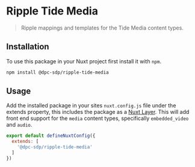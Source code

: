 # Ripple Tide Media

> Ripple mappings and templates for the Tide Media content types.

## Installation

To use this package in your Nuxt project first install it with `npm`.

```bash
npm install @dpc-sdp/ripple-tide-media
```

## Usage

Add the installed package in your sites `nuxt.config.js` file under the extends property, this includes the package as a [Nuxt Layer](https://nuxt.com/docs/getting-started/layers).
This will add front end support for the `media` content types, specifically `embedded_video` and `audio`.

```js
export default defineNuxtConfig({
  extends: [
    '@dpc-sdp/ripple-tide-media'
  ]
})
```
